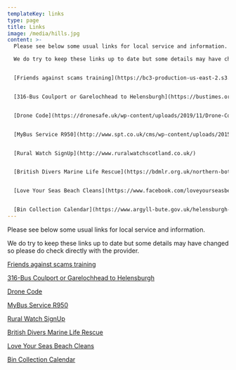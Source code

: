 ```yaml
---
templateKey: links
type: page
title: Links
image: /media/hills.jpg
content: >-
  Please see below some usual links for local service and information.

  We do try to keep these links up to date but some details may have changed so please do check directly with the provider.


  [Friends against scams training](https://bc3-production-us-east-2.s3.us-east-2.amazonaws.com/o8hsmwexmoiyao4jdi7upkyc33f9?response-content-disposition=inline%3B%20filename%3D%22Friends%20Against%20Scams%20Poster%202.pdf%22%3B%20filename%2A%3DUTF-8%27%27Friends%2520Against%2520Scams%2520Poster%25202.pdf&response-content-type=application%2Fpdf&X-Amz-Algorithm=AWS4-HMAC-SHA256&X-Amz-Credential=AKIAS5PME4CT5QW2PJJU%2F20210324%2Fus-east-2%2Fs3%2Faws4_request&X-Amz-Date=20210324T165115Z&X-Amz-Expires=86400&X-Amz-SignedHeaders=host&X-Amz-Signature=0b2384ee2f5e0cdb40e49093a28dd425748a132be82dc23ae06ca5b3d20024ed)


  [316-Bus Coulport or Garelochhead to Helensburgh](https://bustimes.org/services/316-coulport-or-garelochhead-helensburgh)


  [Drone Code](https://dronesafe.uk/wp-content/uploads/2019/11/Drone-Code_October2019.pdf)


  [MyBus Service R950](http://www.spt.co.uk/cms/wp-content/uploads/2015/01/MyBusService_R950.pdf)


  [Rural Watch SignUp](http://www.ruralwatchscotland.co.uk/)


  [British Divers Marine Life Rescue](https://bdmlr.org.uk/northern-bottlenose-whales-in-river-clyde-final-update)


  [Love Your Seas Beach Cleans](https://www.facebook.com/loveyourseasbeachcleans/)


  [Bin Collection Calendar](https://www.argyll-bute.gov.uk/helensburgh-and-lomond)
---
```

Please see below some usual links for local service and information.

We do try to keep these links up to date but some details may have changed so please do check directly with the provider.

[Friends against scams training](https://www.friendsagainstscams.org.uk/training/friends-elearning)

[316-Bus Coulport or Garelochhead to Helensburgh](https://bustimes.org/services/316-coulport-or-garelochhead-helensburgh)

[Drone Code](https://dronesafe.uk/wp-content/uploads/2019/11/Drone-Code_October2019.pdf)

[MyBus Service R950](http://www.spt.co.uk/cms/wp-content/uploads/2015/01/MyBusService_R950.pdf)

[Rural Watch SignUp](http://www.ruralwatchscotland.co.uk/)

[British Divers Marine Life Rescue](https://bdmlr.org.uk/northern-bottlenose-whales-in-river-clyde-final-update)


[Love Your Seas Beach Cleans](https://www.facebook.com/loveyourseasbeachcleans/)

[Bin Collection Calendar](https://www.argyll-bute.gov.uk/helensburgh-and-lomond)